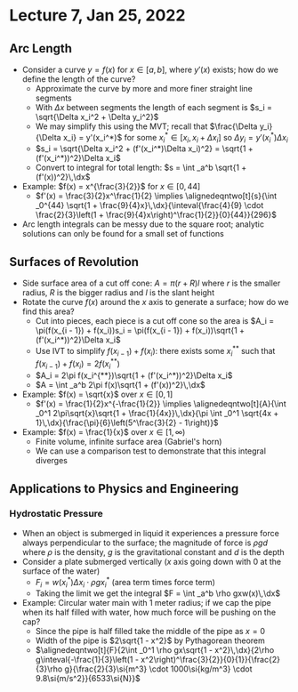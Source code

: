 # Lecture 7, Jan 25, 2022

## Arc Length

* Consider a curve $y = f(x)$ for $x \in [a, b]$, where $y'(x)$ exists; how do we define the length of the curve?
	* Approximate the curve by more and more finer straight line segments
	* With $\Delta x$ between segments the length of each segment is $s_i = \sqrt{\Delta x_i^2 + \Delta y_i^2}$
	* We may simplify this using the MVT; recall that $\frac{\Delta y_i}{\Delta x_i} = y'(x_i^*)$ for some $x_i^* \in [x_i, x_i + \Delta x_i]$ so $\Delta y_i = y'(x_i^*)\Delta x_i$
	* $s_i = \sqrt{\Delta x_i^2 + (f'(x_i^*)\Delta x_i)^2} = \sqrt{1 + (f'(x_i^*))^2}\Delta x_i$
	* Convert to integral for total length: $s = \int _a^b \sqrt{1 + (f'(x))^2}\,\dx$
* Example: $f(x) = x^{\frac{3}{2}}$ for $x \in [0, 44]$
	* $f'(x) = \frac{3}{2}x^\frac{1}{2} \implies \alignedeqntwo[t]{s}{\int _0^{44} \sqrt{1 + \frac{9}{4}x}\,\dx}{\inteval{\frac{4}{9} \cdot \frac{2}{3}\left(1 + \frac{9}{4}x\right)^\frac{1}{2}}{0}{44}}{296}$
* Arc length integrals can be messy due to the square root; analytic solutions can only be found for a small set of functions

## Surfaces of Revolution

* Side surface area of a cut off cone: $A = \pi(r + R)l$ where $r$ is the smaller radius, $R$ is the bigger radius and $l$ is the slant height
* Rotate the curve $f(x)$ around the $x$ axis to generate a surface; how do we find this area?
	* Cut into pieces, each piece is a cut off cone so the area is $A_i = \pi(f(x_{i - 1}) + f(x_i))s_i = \pi(f(x_{i - 1}) + f(x_i))\sqrt{1 + (f'(x_i^*))^2}\Delta x_i$
	* Use IVT to simplify $f(x_{i - 1}) + f(x_i)$: there exists some $x_i^{**}$ such that $f(x_{i - 1}) + f(x_i) = 2f(x_i^{**})$
	* $A_i = 2\pi f(x_i^{**})\sqrt{1 + (f'(x_i^*))^2}\Delta x_i$
	* $A = \int _a^b 2\pi f(x)\sqrt{1 + (f'(x))^2}\,\dx$
* Example: $f(x) = \sqrt{x}$ over $x \in [0, 1]$
	* $f'(x) = \frac{1}{2}x^{-\frac{1}{2}} \implies \alignedeqntwo[t]{A}{\int _0^1 2\pi\sqrt{x}\sqrt{1 + \frac{1}{4x}}\,\dx}{\pi \int _0^1 \sqrt{4x + 1}\,\dx}{\frac{\pi}{6}\left(5^\frac{3}{2} - 1\right)}$
* Example: $f(x) = \frac{1}{x}$ over $x \in [1, \infty)$
	* Finite volume, infinite surface area (Gabriel's horn)
	* We can use a comparison test to demonstrate that this integral diverges

## Applications to Physics and Engineering

### Hydrostatic Pressure

* When an object is submerged in liquid it experiences a pressure force always perpendicular to the surface; the magnitude of force is $\rho gd$ where $\rho$ is the density, $g$ is the gravitational constant and $d$ is the depth
* Consider a plate submerged vertically ($x$ axis going down with $0$ at the surface of the water)
	* $F_i = w(x_i^*)\Delta x_i \cdot \rho gx_i^*$ (area term times force term)
	* Taking the limit we get the integral $F = \int _a^b \rho gxw(x)\,\dx$
* Example: Circular water main with 1 meter radius; if we cap the pipe when its half filled with water, how much force will be pushing on the cap?
	* Since the pipe is half filled take the middle of the pipe as $x = 0$
	* Width of the pipe is $2\sqrt{1 - x^2}$ by Pythagorean theorem
	* $\alignedeqntwo[t]{F}{2\int _0^1 \rho gx\sqrt{1 - x^2}\,\dx}{2\rho g\inteval{-\frac{1}{3}\left(1 - x^2\right)^\frac{3}{2}}{0}{1}}{\frac{2}{3}\rho g}{\frac{2}{3}\si{m^3} \cdot 1000\si{kg/m^3} \cdot 9.8\si{m/s^2}}{6533\si{N}}$

